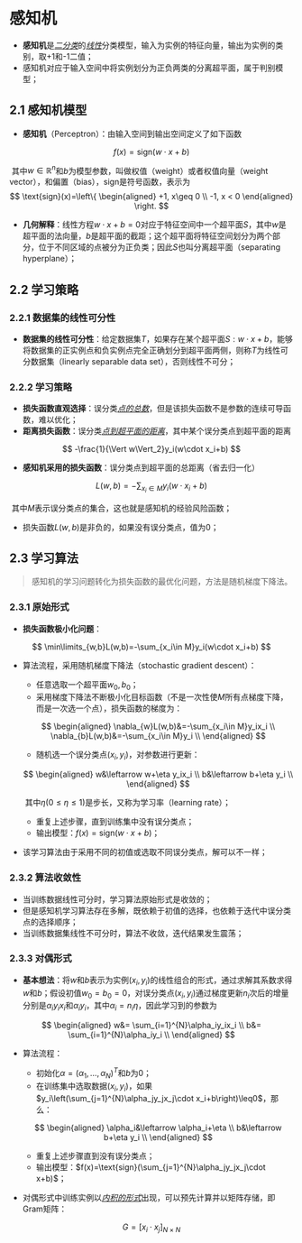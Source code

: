 # 感知机

- **感知机**是<u>*二分类*</u>的<u>*线性*</u>分类模型，输入为实例的特征向量，输出为实例的类别，取+1和-1二值；
- 感知机对应于输入空间中将实例划分为正负两类的分离超平面，属于判别模型；

## 2.1 感知机模型

- **感知机**（Perceptron）：由输入空间到输出空间定义了如下函数

$$
f(x)=\text{sign}(w\cdot x+b)
$$

​	其中$w\in\mathbb{R}^n$和$b$为模型参数，叫做权值（weight）或者权值向量（weight vector），和偏置（bias），sign是符号函数，表示为
$$
\text{sign}(x)=\left\{
\begin{aligned}
+1, x\geq 0 \\
-1, x < 0 
\end{aligned}
\right.
$$

- **几何解释**：线性方程$w\cdot x+b=0​$对应于特征空间中一个超平面$S​$，其中$w​$是超平面的法向量，$b​$是超平面的截距；这个超平面将特征空间划分为两个部分，位于不同区域的点被分为正负类；因此$S​$也叫分离超平面（separating hyperplane）；

## 2.2 学习策略

### 2.2.1 数据集的线性可分性

- **数据集的线性可分性**：给定数据集$T$，如果存在某个超平面$S: w\cdot x+b$，能够将数据集的正实例点和负实例点完全正确划分到超平面两侧，则称$T$为线性可分数据集（linearly separable data set），否则线性不可分；

### 2.2.2 学习策略

- **损失函数直观选择**：误分类<u>*点的总数*</u>，但是该损失函数不是参数的连续可导函数，难以优化；
- **距离损失函数**：误分类<u>*点到超平面的距离*</u>，其中某个误分类点到超平面的距离

$$
-\frac{1}{\Vert w\Vert_2}y_i(w\cdot x_i+b)
$$

- **感知机采用的损失函数**：误分类点到超平面的总距离（省去归一化）

$$
L(w,b)=-\sum_{x_i\in M}y_i(w\cdot x_i+b)
$$

​	其中$M$表示误分类点的集合，这也就是感知机的经验风险函数；

- 损失函数$L(w,b)$是非负的，如果没有误分类点，值为0；

## 2.3 学习算法

> 感知机的学习问题转化为损失函数的最优化问题，方法是随机梯度下降法。

### 2.3.1 原始形式

- **损失函数极小化问题**：

$$
\min\limits_{w,b}L(w,b)=-\sum_{x_i\in M}y_i(w\cdot x_i+b)
$$

- 算法流程，采用随机梯度下降法（stochastic gradient descent）：

  - 任意选取一个超平面$w_0, b_0​$；
  - 采用梯度下降法不断极小化目标函数（不是一次性使$M$所有点梯度下降，而是一次选一个点），损失函数的梯度为：

  $$
  \begin{aligned}
  \nabla_{w}L(w,b)&=-\sum_{x_i\in M}y_ix_i \\
  \nabla_{b}L(w,b)&=-\sum_{x_i\in M}y_i \\
  \end{aligned}
  $$

  

  - 随机选一个误分类点$(x_i,y_i)$，对参数进行更新：

  $$
  \begin{aligned}
  w&\leftarrow w+\eta y_ix_i \\
  b&\leftarrow b+\eta y_i \\
  \end{aligned}
  $$

  ​	其中$\eta(0\leq \eta \leq 1)​$是步长，又称为学习率（learning rate）；

  - 重复上述步骤，直到训练集中没有误分类点；
  - 输出模型：$f(x)=\text{sign}(w\cdot x+b)​$；

- 该学习算法由于采用不同的初值或选取不同误分类点，解可以不一样；

### 2.3.2 算法收敛性

- 当训练数据线性可分时，学习算法原始形式是收敛的；
- 但是感知机学习算法存在多解，既依赖于初值的选择，也依赖于迭代中误分类点的选择顺序；
- 当训练数据集线性不可分时，算法不收敛，迭代结果发生震荡；

### 2.3.3 对偶形式

- **基本想法**：将$w​$和$b​$表示为实例$(x_i,y_i)​$的线性组合的形式，通过求解其系数求得$w​$和$b​$；假设初值$w_0=b_0=0​$，对误分类点$(x_i,y_i)​$通过梯度更新$n_i​$次后的增量分别是$\alpha_iy_ix_i​$和$\alpha_iy_i​$，其中$\alpha_i=n_i\eta​$，因此学习到的参数为

$$
\begin{aligned}
w&= \sum_{i=1}^{N}\alpha_iy_ix_i \\
b&= \sum_{i=1}^{N}\alpha_iy_i \\
\end{aligned}
$$

- 算法流程：

  - 初始化$\alpha=(\alpha_1,\dots,\alpha_N)^T$和$b$为0；
  - 在训练集中选取数据$(x_i,y_i)$，如果$y_i\left(\sum_{j=1}^{N}\alpha_jy_jx_j\cdot x_i+b\right)\leq0$，那么：

  $$
  \begin{aligned}
  \alpha_i&\leftarrow \alpha_i+\eta \\
  b&\leftarrow b+\eta y_i \\
  \end{aligned}
  $$

  - 重复上述步骤直到没有误分类点；
  - 输出模型：$f(x)=\text{sign}(\sum_{j=1}^{N}\alpha_jy_jx_j\cdot x+b)$；

- 对偶形式中训练实例以<u>*内积的形式*</u>出现，可以预先计算并以矩阵存储，即Gram矩阵：

$$
G=[x_i\cdot x_j]_{N\times N}
$$

